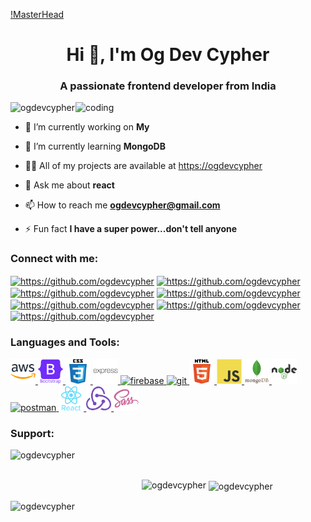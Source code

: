 [!MasterHead](https://encrypted-tbn0.gstatic.com/images?q=tbn:ANd9GcTu02yYNEIXV5KoaQkupKekUfMoZMlaTkzCNw&usqp=CAU)
<h1 align="center">Hi 👋, I'm Og Dev Cypher</h1>
<h3 align="center">A passionate frontend developer from India</h3>
<img align="right" alt="coding" width="400" src="https://lottiefiles.com/animations/hacker-8EXkwqElOV?from=search">

<p align="left"> <img src="https://komarev.com/ghpvc/?username=ogdevcypher&label=Profile%20views&color=0e75b6&style=flat" alt="ogdevcypher" /> </p>

- 🔭 I’m currently working on **My**

- 🌱 I’m currently learning **MongoDB**

- 👨‍💻 All of my projects are available at [https://ogdevcypher](https://ogdevcypher)

- 💬 Ask me about **react**

- 📫 How to reach me **ogdevcypher@gmail.com**

- ⚡ Fun fact **I have a super power...don't tell anyone**

<h3 align="left">Connect with me:</h3>
<p align="left">
<a href="https://codepen.io/https://github.com/ogdevcypher" target="blank"><img align="center" src="https://raw.githubusercontent.com/rahuldkjain/github-profile-readme-generator/master/src/images/icons/Social/codepen.svg" alt="https://github.com/ogdevcypher" height="30" width="40" /></a>
<a href="https://linkedin.com/in/https://github.com/ogdevcypher" target="blank"><img align="center" src="https://raw.githubusercontent.com/rahuldkjain/github-profile-readme-generator/master/src/images/icons/Social/linked-in-alt.svg" alt="https://github.com/ogdevcypher" height="30" width="40" /></a>
<a href="https://stackoverflow.com/users/https://github.com/ogdevcypher" target="blank"><img align="center" src="https://raw.githubusercontent.com/rahuldkjain/github-profile-readme-generator/master/src/images/icons/Social/stack-overflow.svg" alt="https://github.com/ogdevcypher" height="30" width="40" /></a>
<a href="https://codesandbox.com/https://github.com/ogdevcypher" target="blank"><img align="center" src="https://raw.githubusercontent.com/rahuldkjain/github-profile-readme-generator/master/src/images/icons/Social/codesandbox.svg" alt="https://github.com/ogdevcypher" height="30" width="40" /></a>
<a href="https://fb.com/https://github.com/ogdevcypher" target="blank"><img align="center" src="https://raw.githubusercontent.com/rahuldkjain/github-profile-readme-generator/master/src/images/icons/Social/facebook.svg" alt="https://github.com/ogdevcypher" height="30" width="40" /></a>
<a href="https://www.youtube.com/c/https://github.com/ogdevcypher" target="blank"><img align="center" src="https://raw.githubusercontent.com/rahuldkjain/github-profile-readme-generator/master/src/images/icons/Social/youtube.svg" alt="https://github.com/ogdevcypher" height="30" width="40" /></a>
<a href="https://discord.gg/https://github.com/ogdevcypher" target="blank"><img align="center" src="https://raw.githubusercontent.com/rahuldkjain/github-profile-readme-generator/master/src/images/icons/Social/discord.svg" alt="https://github.com/ogdevcypher" height="30" width="40" /></a>
</p>

<h3 align="left">Languages and Tools:</h3>
<p align="left"> <a href="https://aws.amazon.com" target="_blank" rel="noreferrer"> <img src="https://raw.githubusercontent.com/devicons/devicon/master/icons/amazonwebservices/amazonwebservices-original-wordmark.svg" alt="aws" width="40" height="40"/> </a> <a href="https://getbootstrap.com" target="_blank" rel="noreferrer"> <img src="https://raw.githubusercontent.com/devicons/devicon/master/icons/bootstrap/bootstrap-plain-wordmark.svg" alt="bootstrap" width="40" height="40"/> </a> <a href="https://www.w3schools.com/css/" target="_blank" rel="noreferrer"> <img src="https://raw.githubusercontent.com/devicons/devicon/master/icons/css3/css3-original-wordmark.svg" alt="css3" width="40" height="40"/> </a> <a href="https://expressjs.com" target="_blank" rel="noreferrer"> <img src="https://raw.githubusercontent.com/devicons/devicon/master/icons/express/express-original-wordmark.svg" alt="express" width="40" height="40"/> </a> <a href="https://firebase.google.com/" target="_blank" rel="noreferrer"> <img src="https://www.vectorlogo.zone/logos/firebase/firebase-icon.svg" alt="firebase" width="40" height="40"/> </a> <a href="https://git-scm.com/" target="_blank" rel="noreferrer"> <img src="https://www.vectorlogo.zone/logos/git-scm/git-scm-icon.svg" alt="git" width="40" height="40"/> </a> <a href="https://www.w3.org/html/" target="_blank" rel="noreferrer"> <img src="https://raw.githubusercontent.com/devicons/devicon/master/icons/html5/html5-original-wordmark.svg" alt="html5" width="40" height="40"/> </a> <a href="https://developer.mozilla.org/en-US/docs/Web/JavaScript" target="_blank" rel="noreferrer"> <img src="https://raw.githubusercontent.com/devicons/devicon/master/icons/javascript/javascript-original.svg" alt="javascript" width="40" height="40"/> </a> <a href="https://www.mongodb.com/" target="_blank" rel="noreferrer"> <img src="https://raw.githubusercontent.com/devicons/devicon/master/icons/mongodb/mongodb-original-wordmark.svg" alt="mongodb" width="40" height="40"/> </a> <a href="https://nodejs.org" target="_blank" rel="noreferrer"> <img src="https://raw.githubusercontent.com/devicons/devicon/master/icons/nodejs/nodejs-original-wordmark.svg" alt="nodejs" width="40" height="40"/> </a> <a href="https://postman.com" target="_blank" rel="noreferrer"> <img src="https://www.vectorlogo.zone/logos/getpostman/getpostman-icon.svg" alt="postman" width="40" height="40"/> </a> <a href="https://reactjs.org/" target="_blank" rel="noreferrer"> <img src="https://raw.githubusercontent.com/devicons/devicon/master/icons/react/react-original-wordmark.svg" alt="react" width="40" height="40"/> </a> <a href="https://redux.js.org" target="_blank" rel="noreferrer"> <img src="https://raw.githubusercontent.com/devicons/devicon/master/icons/redux/redux-original.svg" alt="redux" width="40" height="40"/> </a> <a href="https://sass-lang.com" target="_blank" rel="noreferrer"> <img src="https://raw.githubusercontent.com/devicons/devicon/master/icons/sass/sass-original.svg" alt="sass" width="40" height="40"/> </a> </p>

<h3 align="left">Support:</h3>
<p><a href="https://www.buymeacoffee.com/ogdevcypher"> <img align="left" src="https://cdn.buymeacoffee.com/buttons/v2/default-yellow.png" height="50" width="210" alt="ogdevcypher" /></a></p><br><br>

<p><img align="left" src="https://github-readme-stats.vercel.app/api/top-langs?username=ogdevcypher&show_icons=true&locale=en&layout=compact" alt="ogdevcypher" /></p>

<p>&nbsp;<img align="center" src="https://github-readme-stats.vercel.app/api?username=ogdevcypher&show_icons=true&locale=en" alt="ogdevcypher" /></p>

<p><img align="center" src="https://github-readme-streak-stats.herokuapp.com/?user=ogdevcypher&" alt="ogdevcypher" /></p>
